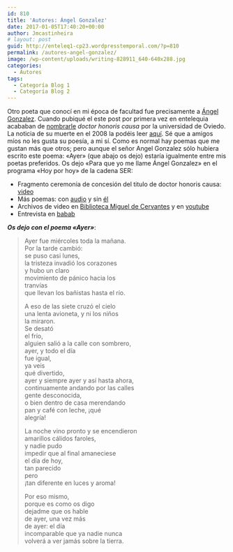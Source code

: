 ```yaml
---
id: 810
title: 'Autores: Ángel Gonzalez'
date: 2017-01-05T17:40:20+00:00
author: Jmcastinheira
# layout: post
guid: http://enteleq1-cp23.wordpresstemporal.com/?p=810
permalink: /autores-angel-gonzalez/
image: /wp-content/uploads/writing-828911_640-640x288.jpg
categories:
  - Autores
tags:
  - Categoría Blog 1
  - Categoría Blog 2
---
```

Otro poeta que conocí en mi época de facultad fue precisamente a [Ángel Gonzalez](http://es.wikipedia.org/wiki/%C3%81ngel_Gonz%C3%A1lez). Cuando pubiqué el este post por primera vez en entelequia acababan de [nombrarle](http://www.lne.es/secciones/noticia.jsp?pRef=1842_46_584686__SociedadyCultura-Angel-Gonzalez-Juan-Jose-Millas-honoris-causa-vida-larga-literatura-corta) _doctor honoris causa_ por la universidad de Oviedo. La noticia de su muerte en el 2008 la podéis leer [aquí](http://cadenaser.com/ser/2008/01/12/cultura/1200097030_850215.html). Sé que a amigos míos no les gusta su poesía, a mi sí. Como es normal hay poemas que me gustan más que otros; pero aunque el señor Angel Gonzalez sólo hubiera escrito este poema: «Ayer» (que abajo os dejo) estaría igualmente entre mis poetas preferidos. Os dejo «Para que yo me llame Ángel Gonzalez» en el programa «Hoy por hoy» de la cadena SER:

<center>
</center>

  * Fragmento ceremonia de concesión del titulo de doctor honoris causa: [video](http://es.youtube.com/watch?v=vvlvUmIaZ3U)
  * Más poemas: con [audio](http://www.palabravirtual.com/index.php?ir=crit.php&wid=603&show=poemas&p=Angel+Gonz%E1lez) y sin [él](http://amediavoz.com/gonzalez.htm)
  * Archivos de video en [Biblioteca Miguel de Cervantes](http://www.cervantesvirtual.com/FichaAutor.html?Ref=4014) y en [youtube](http://es.youtube.com/results?search_query=%22angel+Gonzalez%22+poema&search=Buscar)
  * Entrevista en [babab](http://www.babab.com/no09/angel_gonzalez.htm)

_**Os dejo con el poema «Ayer»**_:

> Ayer fue miércoles toda la mañana.  
> Por la tarde cambió:  
> se puso casi lunes,  
> la tristeza invadió los corazones  
> y hubo un claro  
> movimiento de pánico hacia los  
> tranvías  
> que llevan los bañistas hasta el río.
> 
> A eso de las siete cruzó el cielo  
> una lenta avioneta, y ni los niños  
> la miraron.  
> Se desató  
> el frío,  
> alguien salió a la calle con sombrero,  
> ayer, y todo el día  
> fue igual,  
> ya veis  
> qué divertido,  
> ayer y siempre ayer y así hasta ahora,  
> continuamente andando por las calles  
> gente desconocida,  
> o bien dentro de casa merendando  
> pan y café con leche, ¡qué  
> alegría!
> 
> La noche vino pronto y se encendieron  
> amarillos cálidos faroles,  
> y nadie pudo  
> impedir que al final amaneciese  
> el día de hoy,  
> tan parecido  
> pero  
> ¡tan diferente en luces y aroma!
> 
> Por eso mismo,  
> porque es como os digo  
> dejadme que os hable  
> de ayer, una vez más  
> de ayer: el día  
> incomparable que ya nadie nunca  
> volverá a ver jamás sobre la tierra.